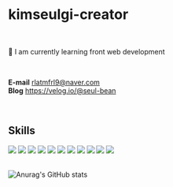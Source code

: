 # kimseulgi-creator

<br>

🌱 I am currently learning front web development

<br>

**E-mail** rlatmfrl9@naver.com <br>
**Blog** https://velog.io/@seul-bean

<br>

## Skills
<div>
  <img src="https://img.shields.io/badge/Javascript-5fc397?style=javascript&logo=javascript&logoColor=ffffff"/>
  <img src="https://img.shields.io/badge/Typescript-5fc397?style=flat&logo=typescript&logoColor=white"/>
  <img src="https://img.shields.io/badge/React-5fc397?style=reactt&logo=react&logoColor=ffffff"/>
  <img src="https://img.shields.io/badge/Next.js-5fc397?style=flat&logo=nextdotjs&logoColor=white"/>
  <img src="https://img.shields.io/badge/Styledcomponents-3A7E60?style=styledcomponents&logo=styledcomponents&logoColor=ffffff"/>
  <img src="https://img.shields.io/badge/Tailwindcss-3A7E60?style=flat&logo=tailwindcss&logoColor=white" />
  <img src="https://img.shields.io/badge/Firebase-1A382B?style=flat&logo=firebase&logoColor=white" />
  <img src="https://img.shields.io/badge/Supabase-1A382B?style=flat&logo=Supabase&logoColor=white" />
  <img src="https://img.shields.io/badge/Figma-060E0B?style=flat&logo=figma&logoColor=white" />
  <img src="https://img.shields.io/badge/Git-060E0B?style=flat&logo=git&logoColor=white" />
  <img src="https://img.shields.io/badge/Github-060E0B?style=flat&logo=github&logoColor=white" />
</div>

<br>

![Anurag's GitHub stats](https://github-readme-stats.vercel.app/api?username=kimseulgi-creator&show_icons=true&theme=vue)



<!-- <span><img src="https://img.shields.io/badge/html5-5fc397?style=/html5&logo=html5&logoColor=ffffff"/></span>
<span><img src="https://img.shields.io/badge/css3-5fc397?style=css3&logo=css3&logoColor=ffffff"/></span>
<img src="https://img.shields.io/badge/html5-E34F26?style=뱃지모양&logo=html5&logoColor=ffffff"/>
<img src="https://img.shields.io/badge/css3-1572B6?style=css3&logo=css3&logoColor=ffffff"/>
<img src="https://img.shields.io/badge/javascript-F7DF1E?style=javascript&logo=javascript&logoColor=ffffff"/>
<img src="https://img.shields.io/badge/react-61DAFB?style=reactt&logo=react&logoColor=ffffff"/>
<img src="https://img.shields.io/badge/styledcomponents-DB7093?style=styledcomponents&logo=styledcomponents&logoColor=ffffff"/> -->

<!-- RGB(95,195,151) #5fc397 -->
